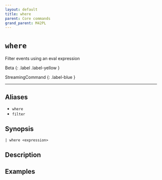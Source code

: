 ```yaml
---
layout: default
title: where
parent: Core commands
grand_parent: M42PL
---
```


# `where`

Filter events using an eval expression

Beta
{: .label .label-yellow }

StreamingCommand
{: .label-blue }

---


## Aliases

* `where`
* `filter`

## Synopsis

```shell
| where <expression>
```

## Description

## Examples

